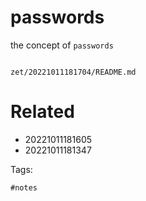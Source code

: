 # passwords

the concept of `passwords`

```
```

` zet/20221011181704/README.md `

# Related

- 20221011181605
- 20221011181347

Tags:

    #notes

